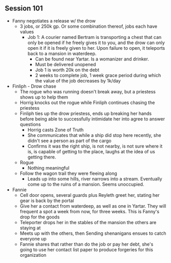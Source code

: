 ## Session 101
* Fanny negotiates a release w/ the drow
  * 3 jobs, or 250k gp. Or some combination thereof, jobs each have values
    * Job 1: A courier named Bertram is transporting a chest that can only be opened if he freely gives it to you, and the drow can only open it if it is freely given to her. Upon failure to open, it teleports back to a mansion in waterdeep.
      * Can be found near Yartar. Is a womanizer and drinker.
      * Must be delivered unopened
      * Job 1 is worth 20k on the debt
      * 2 weeks to complete job, 1 week grace period during which the value of the job decreases by 1k/day
* Finliph - Drow chase
  * The rogue who was running doesn't break away, but a priestess shows up to help them
  * Horrig knocks out the rogue while Finliph continues chasing the priestess
  * Finliph ties up the drow priestess, ends up breaking her hands before being able to successfully intimidate her into agree to answer questions
    * Horrig casts Zone of Truth
    * She communicates that while a ship did stop here recently, she didn't see a person as part of the cargo
    * Confirms it was the right ship, is not nearby, is not sure where it is, is capable of getting to the place, laughs at the idea of us getting there.
  * Rogue
    * Nothing meaningful
  * Follow the wagon trail they were fleeing along
    * Leads up into some hills, river narrows into a stream. Eventually come up to the ruins of a mansion. Seems unoccupied.
* Fannie
  * Cell door opens, several guards plus Reyleth greet her, stating her gear is back by the portal
  * Give her a contact from waterdeep, as well as one in Yartar. They will frequent a spot a week from now, for three weeks. This is Fanny's drop for the goods
  * Teleporter drops her in the stables of the mansion the others are staying at
  * Meets up with the others, then Sending shenanigans ensues to catch everyone up
  * Fannie shares that rather than do the job or pay her debt, she's going to use her contact list paper to produce forgeries for this organization
